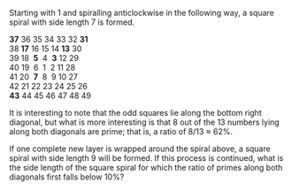 Starting with 1 and spiralling anticlockwise in the following way, a
square spiral with side length 7 is formed.

<span class="red">**37**</span> 36 35 34 33 32
<span class="red">**31**</span>  
38 <span class="red">**17**</span> 16 15 14
<span class="red">**13**</span> 30  
39 18 <span class="red"> **5**</span>  4 <span class="red"> **3**</span>
12 29  
40 19  6  1  2 11 28  
41 20 <span class="red"> **7**</span>  8  9 10 27  
42 21 22 23 24 25 26  
<span class="red">**43**</span> 44 45 46 47 48 49

It is interesting to note that the odd squares lie along the bottom
right diagonal, but what is more interesting is that 8 out of the 13
numbers lying along both diagonals are prime; that is, a ratio of 8/13 ≈
62%.

If one complete new layer is wrapped around the spiral above, a square
spiral with side length 9 will be formed. If this process is continued,
what is the side length of the square spiral for which the ratio of
primes along both diagonals first falls below 10%?
